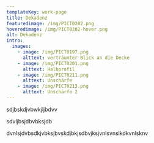 ```yaml
---
templateKey: work-page
title: Dekadenz
featuredimage: /img/PICT0202.png
hoveredimage: /img/PICT0202-hover.png
alt: Dekadenz
intro:
  images:
    - image: /img/PICT0197.png
      alttext: verträumter Blick an die Decke
    - image: /img/PICT0201.png
      alttext: Halbprofil
    - image: /img/PICT0211.png
      alttext: Unschärfe
    - image: /img/PICT0213.png
      alttext: Unschärfe 2
---
```

sdjbskdjvbwkjljbdvv

sdvljbsjdbvbksjdb

dvnlsjdvbsdkjvbksjbvskdjbkjsdbvjksjvnlsvnslkdkvnlsknv